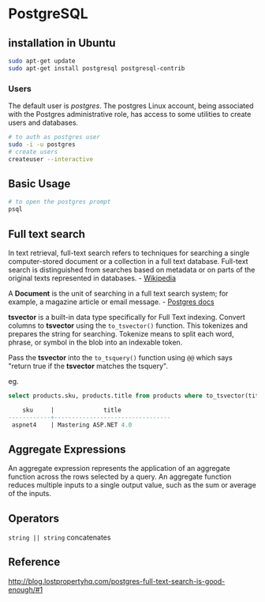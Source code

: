 # PostgreSQL

## installation in Ubuntu

```sh
sudo apt-get update
sudo apt-get install postgresql postgresql-contrib
```

### Users

The default user is *postgres*.
The postgres Linux account, being associated with the Postgres administrative role, has access to some utilities to create users and databases.

```sh
# to auth as postgres user
sudo -i -u postgres
# create users
createuser --interactive
```
## Basic Usage

```sh
# to open the postgres prompt
psql
```




## Full text search

In text retrieval, full-text search refers to techniques for searching 
a single computer-stored document or a collection in a full text database.
Full-text search is distinguished from searches based on metadata or on 
parts of the original texts represented in databases. - [Wikipedia](http://en.wikipedia.org/wiki/Full_text_search)

A **Document** is the unit of searching in a full text search system; 
for example, a magazine article or email message. - [Postgres docs](http://www.postgresql.org/docs/9.3/static/textsearch-intro.html#TEXTSEARCH-DOCUMENT)

**tsvector** is a built-in data type specifically for Full Text indexing. Convert columns to **tsvector** using the `to_tsvector()` function. This tokenizes and prepares the string for searching. Tokenize means to split each word, phrase, or symbol in the blob into an indexable token.

Pass the **tsvector** into the `to_tsquery()` function using `@@` which says "return true if the **tsvector** matches the tsquery". 

eg.
```sql
select products.sku, products.title from products where to_tsvector(title) @@ to_tsquery('Mastering');

    sku     |              title
------------+---------------------------------
 aspnet4    | Mastering ASP.NET 4.0
```


## Aggregate Expressions

An aggregate expression represents the application of an aggregate function across the rows selected by a query. An aggregate function reduces multiple inputs to a single output value, such as the sum or average of the inputs.

## Operators

`string || string` concatenates

## Reference
http://blog.lostpropertyhq.com/postgres-full-text-search-is-good-enough/#1
